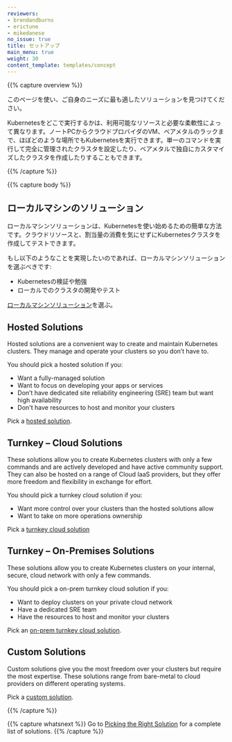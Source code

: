 ```yaml
---
reviewers:
- brendandburns
- erictune
- mikedanese
no_issue: true
title: セットアップ
main_menu: true
weight: 30
content_template: templates/concept
---
```


{{% capture overview %}}

このページを使い、ご自身のニーズに最も適したソリューションを見つけてください。

Kubernetesをどこで実行するかは、利用可能なリソースと必要な柔軟性によって異なります。ノートPCからクラウドプロバイダのVM、ベアメタルのラックまで、ほぼどのような場所でもKubernetesを実行できます。単一のコマンドを実行して完全に管理されたクラスタを設定したり、ベアメタルで独自にカスタマイズしたクラスタを作成したりすることもできます。

{{% /capture %}}

{{% capture body %}}

## ローカルマシンのソリューション

ローカルマシンソリューションは、Kubernetesを使い始めるための簡単な方法です。クラウドリソースと、割当量の消費を気にせずにKubernetesクラスタを作成してテストできます。

もし以下のようなことを実現したいのであれば、ローカルマシンソリューションを選ぶべきです:

* Kubernetesの検証や勉強
* ローカルでのクラスタの開発やテスト

[ローカルマシンソリューション](/docs/setup/pick-right-solution/#local-machine-solutions)を選ぶ。

## Hosted Solutions

Hosted solutions are a convenient way to create and maintain Kubernetes clusters. They 
manage and operate your clusters so you don’t have to.  

You should pick a hosted solution if you:

* Want a fully-managed solution
* Want to focus on developing your apps or services  
* Don’t have dedicated site reliability engineering (SRE) team but want high availability
* Don't have resources to host and monitor your clusters 

Pick a [hosted solution](/docs/setup/pick-right-solution/#hosted-solutions).

## Turnkey – Cloud Solutions


These solutions allow you to create Kubernetes clusters with only a few commands and 
are actively developed and have active community support. They can also be hosted on 
a range of Cloud IaaS providers, but they offer more freedom and flexibility in 
exchange for effort. 

You should pick a turnkey cloud solution if you:

* Want more control over your clusters than the hosted solutions allow
* Want to take on more operations ownership 

Pick a [turnkey cloud solution](/docs/setup/pick-right-solution/#turnkey-cloud-solutions)

## Turnkey – On-Premises Solutions

These solutions allow you to create Kubernetes clusters on your internal, secure,
cloud network with only a few commands.

You should pick a on-prem turnkey cloud solution if you:

* Want to deploy clusters on your private cloud network
* Have a dedicated SRE team
* Have the resources to host and monitor your clusters

Pick an [on-prem turnkey cloud solution](/docs/setup/pick-right-solution/#on-premises-turnkey-cloud-solutions).

## Custom Solutions

Custom solutions give you the most freedom over your clusters but require the 
most expertise. These solutions range from bare-metal to cloud providers on 
different operating systems.

Pick a [custom solution](/docs/setup/pick-right-solution/#custom-solutions).

{{% /capture %}}

{{% capture whatsnext %}}
Go to [Picking the Right Solution](/docs/setup/pick-right-solution/) for a complete
list of solutions.
{{% /capture %}}
